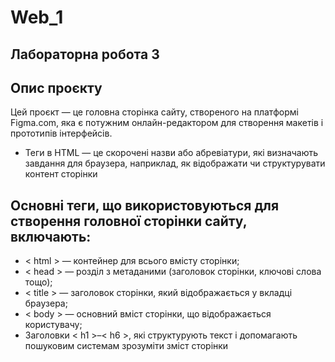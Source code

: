 # Web_1
## Лабораторна робота 3
## Опис проєкту
Цей проєкт — це головна сторінка сайту, створеного на платформі Figma.com, яка є потужним онлайн-редактором для створення макетів і прототипів інтерфейсів. 
* Теги в HTML — це скорочені назви або абревіатури, які визначають завдання для браузера, наприклад, як відображати чи структурувати контент сторінки
## Основні теги, що використовуються для створення головної сторінки сайту, включають:
* < html > — контейнер для всього вмісту сторінки;
* < head >  — розділ з метаданими (заголовок сторінки, ключові слова тощо);
* < title > — заголовок сторінки, який відображається у вкладці браузера;
* < body > — основний вміст сторінки, що відображається користувачу;
* Заголовки < h1 >–< h6 >, які структурують текст і допомагають пошуковим системам зрозуміти зміст сторінки
  
